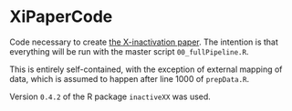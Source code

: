 # XiPaperCode

Code necessary to create [the X-inactivation paper]().  The intention is that everything will be run with the master script `00_fullPipeline.R`.

This is entirely self-contained, with the exception of external mapping of data, which is assumed to happen after line 1000 of `prepData.R`.

Version `0.4.2` of the R package `inactiveXX` was used.
